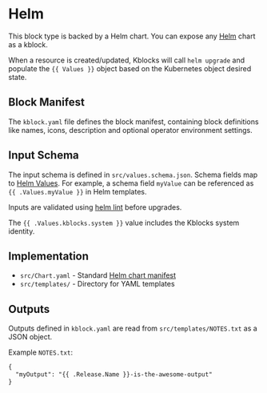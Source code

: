 # Helm

This block type is backed by a Helm chart. You can expose any [Helm](https://helm.sh/) chart as a kblock.

When a resource is created/updated, Kblocks will call `helm upgrade` and populate the `{{ Values }}` object based on the Kubernetes object desired state.

## Block Manifest

The `kblock.yaml` file defines the block manifest, containing block definitions like names, icons, description and optional operator environment settings.

## Input Schema

The input schema is defined in `src/values.schema.json`. Schema fields map to [Helm Values](https://helm.sh/docs/chart_template_guide/values_files/). For example, a schema field `myValue` can be referenced as `{{ .Values.myValue }}` in Helm templates.

Inputs are validated using [helm lint](https://helm.sh/docs/helm/helm_lint/) before upgrades.

The `{{ .Values.kblocks.system }}` value includes the Kblocks system identity.

## Implementation

- `src/Chart.yaml` - Standard [Helm chart manifest](https://helm.sh/docs/topics/charts/#the-chartyaml-file)
- `src/templates/` - Directory for YAML templates

## Outputs

Outputs defined in `kblock.yaml` are read from `src/templates/NOTES.txt` as a JSON object.

Example `NOTES.txt`:
```txt
{
  "myOutput": "{{ .Release.Name }}-is-the-awesome-output"
}
``` 